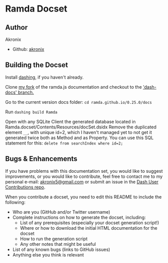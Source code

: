 Ramda Docset
=======================

## Author

Akronix

 - Github: [akronix](https://github.com/akronix)


## Building the Docset

Install [dashing](https://github.com/technosophos/dashing), if you haven't already.

Clone [my fork](https://github.com/Akronix) of the ramda.js documentation and checkout to the ['dash-docs' branch.](https://github.com/Akronix/ramda.github.io/tree/dash-docs)

Go to the current version docs folder: `cd ramda.github.io/0.25.0/docs`

Run `dashing build Ramda`

Open with any SQLite Client the generated database located in Ramda.docset/Contents/Resources/docSet.dsidx
Remove the duplicated element `__`, with unique id=2, which I haven't managed yet to not get it generated twice both as Method and as Property. You can use this SQL statement for this:
`delete from searchIndex where id=2;`

## Bugs & Enhancements

If you have problems with this documentation set, you would like to suggest improvements,
or you would like to contribute, feel free to contact me to my personal e-mail: akronix5@gmail.com
or submit an issue in the [Dash User Contributions repo](https://github.com/Kapeli/Dash-User-Contributions/issues).


When you contribute a docset, you need to edit this README to include the following:
* Who are you (GitHub and/or Twitter username)
* Complete instructions on how to generate the docset, including:
  * List of any prerequisites (especially your docset generation script!)
  * Where or how to download the initial HTML documentation for the docset
  * How to run the generation script
  * Any other notes that might be useful
* List of any known bugs (links to GitHub issues)
* Anything else you think is relevant

